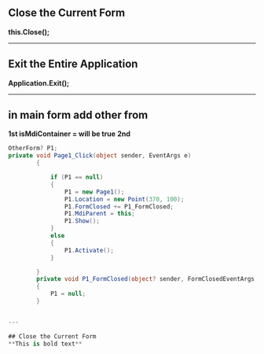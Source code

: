 ## Close the Current Form  
**this.Close();**  

---

## Exit the Entire Application  
**Application.Exit();**  

---

## in main form add other from  
**1st isMdiContainer = will be true** 
**2nd**
```csharp
OtherForm? P1; 
private void Page1_Click(object sender, EventArgs e)
        {

            if (P1 == null)
            {
                P1 = new Page1();
                P1.Location = new Point(370, 100);
                P1.FormClosed += P1_FormClosed;
                P1.MdiParent = this;
                P1.Show();
            }
            else
            {
                P1.Activate();
            }

        }
        private void P1_FormClosed(object? sender, FormClosedEventArgs e)
        {
            P1 = null;
        }


---

## Close the Current Form  
**This is bold text** 
